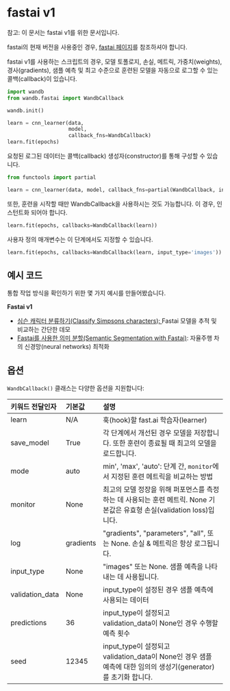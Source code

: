 # fastai v1

참고: 이 문서는 fastai v1를 위한 문서입니다.

 fastai의 현재 버전을 사용중인 경우, [fastai 페이지](https://docs.wandb.com/library/integrations/fastai)를 참조하셔야 합니다.  


fastai v1를 사용하는 스크립트의 경우, 모델 토폴로지, 손실, 메트릭, 가중치\(weights\), 경사\(gradients\), 샘플 예측 및 최고 수준으로 훈련된 모델을 자동으로 로그할 수 있는 콜백\(callback\)이 있습니다.

```python
import wandb
from wandb.fastai import WandbCallback

wandb.init()

learn = cnn_learner(data,
                    model,
                    callback_fns=WandbCallback)
learn.fit(epochs)
```

 요청된 로그된 데이터는 콜백\(callback\) 생성자\(constructor\)를 통해 구성할 수 있습니다.

```python
from functools import partial

learn = cnn_learner(data, model, callback_fns=partial(WandbCallback, input_type='images'))
```

또한, 훈련을 시작할 때만 WandbCallback을 사용하시는 것도 가능합니다. 이 경우, 인스턴트화 되어야 합니다.

```python
learn.fit(epochs, callbacks=WandbCallback(learn))
```

사용자 정의 매개변수는 이 단계에서도 지정할 수 있습니다.

```python
learn.fit(epochs, callbacks=WandbCallback(learn, input_type='images'))
```

## **예시 코드**

통합 작업 방식을 확인하기 위한 몇 가지 예시를 만들어봤습니다.

**Fastai v1**

* [심슨 캐릭터 분류하기\(Classify Simpsons characters](https://github.com/borisdayma/simpsons-fastai)\)​[: ](https://app.wandb.ai/jxmorris12/huggingface-demo/reports/A-Step-by-Step-Guide-to-Tracking-Hugging-Face-Model-Performance--VmlldzoxMDE2MTU)Fastai 모델을 추적 및 비교하는 간단한 데모
* ​[Fastai를 사용한 의미 분할\(Semantic Segmentation with Fastai\)](https://github.com/borisdayma/semantic-segmentation): 자율주행 차의 신경망\(neural networks\) 최적화

## **옵션**

 `WandbCallback()` 클래스는 다양한 옵션을 지원합니다:

| 키워드 전달인자 | 기본값 | 설명 |
| :--- | :--- | :--- |
| learn | N/A | 훅\(hook\)할 fast.ai 학습자\(learner\) |
| save\_model | True | 각 단계에서 개선된 경우 모델을 저장합니다. 또한 훈련이 종료될 때 최고의 모델을 로드합니다. |
| mode | auto | min', 'max', 'auto': 단계 간, `monitor`에서 지정된 훈련 메트릭을 비교하는 방법 |
| monitor | None |  최고의 모델 정장을 위해 퍼포먼스를 측정하는 데 사용되는 훈련 메트릭. None 기본값은 유효형 손실\(validation loss\)입니다. |
| log | gradients | "gradients", "parameters", "all", 또는 None. 손실 & 메트릭은 항상 로그됩니다. |
| input\_type | None | "images" 또는 None. 샘플 예측을 나타내는 데 사용됩니다. |
| validation\_data | None | input\_type이 설정된 경우 샘플 예측에 사용되는 데이터 |
| predictions | 36 | input\_type이 설정되고 validation\_data이 None인 경우 수행할 예측 횟수 |
| seed | 12345 | input\_type이 설정되고 validation\_data이 None인 경우 샘플 예측에 대한 임의의 생성기\(generator\)를 초기화 합니다. |

